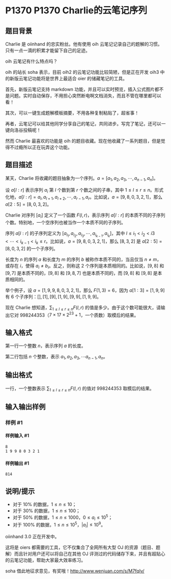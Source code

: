 # P1370 P1370 Charlie的云笔记序列

## 题目背景

Charlie 是 oiinhand 的忠实粉丝。他有使用 oih 云笔记记录自己的题解的习惯。只有一点一滴的积累才能留下自己的足迹。

oih 云笔记有什么特点吗？

oih 的站长 soha 表示，目前 oih2 的云笔记功能比较简陋，但是正在开发 oih3 中的新版云笔记功能将是世界上最适合 oier 的储藏笔记的工具。

首先，新版云笔记支持 markdown 功能，并且可以实时预览，插入公式图片都不是问题。实时自动保存，不用担心突然断电啊文档消失，而且不管在哪里都可以看！

其次，可以一键生成题解模板摘要，不用各种复制粘贴了，超省事！

再者，云笔记可以给其他同学分享自己的笔记，共同进步。写完了笔记，还可以一键向洛谷投稿呢！

然而 Charlie 最喜欢的功能是 oih 的题目收藏。现在他收藏了一系列题目，但是觉得不过瘾所以正在玩弄这个功能。

## 题目描述

某天，Charlie 将收藏的题目抽象为一个序列。$a=[a_1,a_2,a_3,\cdots,a_{n-1},a_n]$。

设 $a[l:r]$ 表示序列 ${a_i}$ 第 $l$ 个数到第 $r$ 个数之间的子串，其中 $1 \le l \le r \le n$。形式化地，$a[l:r]={a_l,a_{l+1},a_{l+2},\cdots,a_{r-1},a_r}$。比如说，$a=[9,8,0,3,2,1]$，那么 $a[2:5]=[8,0,3,2]$。

Charlie 对序列 $[a_i]$ 定义了一个函数 $F(l,r)$，表示序列 $a[l:r]$ 的本质不同的子序列个数。特别地，一个空序列也被当作一个本质不同的子序列。

序列 $a[l:r]$ 的子序列定义为 $[a_{i_1},a_{i_2},a_{i_3},\cdots,a_{i_{k-1}},a_{i_k}]$，其中 $l \le i_1<i_2<i3<\cdots<i_{k-1}<i_k \le r$。比如说，$a=[9,8,0,3,2,1]$，那么 $[8,3,2]$ 是 $a[2:5]=[8,0,3,2]$ 的一个子序列。

长度为 $n$ 的序列 $a$ 和长度为 $m$ 的序列 $b$ 被称作本质不同的，当且仅当 $n\neq m$，或存在 $i$，使得 $a_i \neq b_i$。反之，则称这 $2$ 个序列是本质相同的。比如说，$[9,8]$ 和 $[9,7]$ 是本质不同的，$[9,8]$ 和 $[9,8,7]$ 也是本质不同的，而 $[9,8]$ 和 $[9,8]$ 是本质相同的。

举个例子，设 $a=[1,9,9,8,0,3,2,1]$，那么 $F(1,3)=6$，因为 $a[1:3]=[1,9,9]$ 有 $6$ 个子序列：$[],[1],[9],[1,9],[9,9],[1,9,9]$。

现在 Charlie 想知道，$\sum _{1\le l\le r\le n} F(l,r)$ 的值是多少。由于这个数可能很大，请输出它对 $998244353$（$7\times 17\times 2^{23}+1$，一个质数）取模后的结果。

## 输入格式

第一行一个整数 $n$，表示序列 $a$ 的长度。

第二行包括 $n$ 个整数，表示 $a_1,a_2,a_3,\cdots a_{n-1},a_n$。

## 输出格式

一行，一个整数表示 $\sum _{1\le l\le r\le n} F(l,r)$ 的值对 $998244353$ 取模后的结果。

## 输入输出样例

### 样例 #1

#### 样例输入 #1

```
8
1 9 9 8 0 3 2 1
```

#### 样例输出 #1

```
814
```

## 说明/提示

- 对于 $10\%$ 的数据，$1\le n \le 10$；
- 对于 $30\%$ 的数据，$1 \le n \le 100$；
- 对于 $50\%$ 的数据，$1\le n \le 1000$，$0 \le a_i \le 10^5$；
- 对于 $100\%$ 的数据，$1 \le n \le 10^5$，$|a_i| \le 10^9$。

oiinhand 3.0 正在开发中。

这将是 oiers 都需要的工具，它不仅集合了全网所有大型 OJ 的资源（题目、题解）而且针对用户还可以将自己在其他 OJ 评测过的代码储存下来，并且有超贴心的云笔记功能，帮助大家最大效率练习。

soha 借此地征求意见，有奖哦！<http://www.wenjuan.com/s/M7fqIv/>
